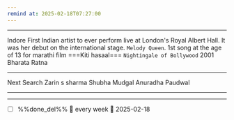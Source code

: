 ```yaml
---
remind at: 2025-02-18T07:27:00
---
```

---
Indore
First Indian artist to ever perform live at London's Royal Albert Hall. It was her debut on the international stage.
`Melody Queen`. 
1st song at the age of 13 for marathi film ===Kiti hasaal===
`Nightingale of Bollywood` 
2001 Bharata Ratna

---
Next Search
Zarin s sharma
Shubha Mudgal
Anuradha Paudwal

---
---
- [ ] %%done_del%% 🔁 every week 📅 2025-02-18